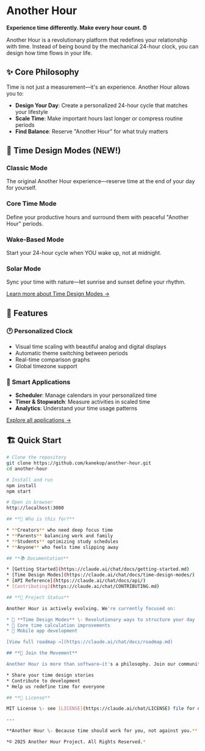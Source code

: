 # Another Hour

**Experience time differently. Make every hour count. ⏰**

Another Hour is a revolutionary platform that redefines your relationship with time. Instead of being bound by the mechanical 24-hour clock, you can design how time flows in your life.

## ✨ Core Philosophy

Time is not just a measurement—it's an experience. Another Hour allows you to:

- **Design Your Day**: Create a personalized 24-hour cycle that matches your lifestyle
- **Scale Time**: Make important hours last longer or compress routine periods
- **Find Balance**: Reserve "Another Hour" for what truly matters

## 🎨 Time Design Modes (NEW!)

### Classic Mode
The original Another Hour experience—reserve time at the end of your day for yourself.

### Core Time Mode 
Define your productive hours and surround them with peaceful "Another Hour" periods.

### Wake-Based Mode
Start your 24-hour cycle when YOU wake up, not at midnight.

### Solar Mode
Sync your time with nature—let sunrise and sunset define your rhythm.

[Learn more about Time Design Modes →](docs/time-design-modes/)

## 🚀 Features

### 🕐 Personalized Clock
- Visual time scaling with beautiful analog and digital displays
- Automatic theme switching between periods
- Real-time comparison graphs
- Global timezone support

### 📅 Smart Applications
- **Scheduler**: Manage calendars in your personalized time
- **Timer & Stopwatch**: Measure activities in scaled time
- **Analytics**: Understand your time usage patterns

[Explore all applications →](docs/applications/)

## 🏗️ Quick Start

```bash
# Clone the repository
git clone https://github.com/kanekop/another-hour.git
cd another-hour

# Install and run
npm install
npm start

# Open in browser
http://localhost:3000

## **🎯 Who is this for?**

* **Creators** who need deep focus time  
* **Parents** balancing work and family  
* **Students** optimizing study schedules  
* **Anyone** who feels time slipping away

## **📚 Documentation**

* [Getting Started](https://claude.ai/chat/docs/getting-started.md)  
* [Time Design Modes](https://claude.ai/chat/docs/time-design-modes/)  
* [API Reference](https://claude.ai/chat/docs/api/)  
* [Contributing](https://claude.ai/chat/CONTRIBUTING.md)

## **🚦 Project Status**

Another Hour is actively evolving. We're currently focused on:

* 🎨 **Time Design Modes** \- Revolutionary ways to structure your day  
* 🔧 Core time calculation improvements  
* 📱 Mobile app development

[View full roadmap →](https://claude.ai/chat/docs/roadmap.md)

## **🤝 Join the Movement**

Another Hour is more than software—it's a philosophy. Join our community:

* Share your time design stories  
* Contribute to development  
* Help us redefine time for everyone

## **📄 License**

MIT License \- see [LICENSE](https://claude.ai/chat/LICENSE) file for details.

---

**Another Hour \- Because time should work for you, not against you.**

*© 2025 Another Hour Project. All Rights Reserved.*
